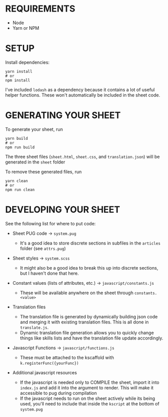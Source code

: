 # REQUIREMENTS

- Node
- Yarn or NPM

# SETUP

Install dependencies:
```
yarn install
# or
npm install
```

I've included `lodash` as a dependency because it contains a lot of useful helper functions. These won't automatically be included in the sheet code.

# GENERATING YOUR SHEET

To generate your sheet, run
```
yarn build
# or
npm run build
```


The three sheet files (`sheet.html`, `sheet.css`, and `translation.json`) will be generated in the `sheet` folder

To remove these generated files, run 
```
yarn clean
# or
npm run clean
```

# DEVELOPING YOUR SHEET

See the following list for where to put code:

- Sheet PUG code -> `system.pug`
  - It's a good idea to store discrete sections in subfiles in the `articles` folder (see `attrs.pug`)

- Sheet styles -> `system.scss`
  - It might also be a good idea to break this up into discrete sections, but I haven't done that here.

- Constant values (lists of attributes, etc.) -> `javascript/constants.js`
  - These will be available anywhere on the sheet through `constants.<value>`

- Translation files
  - The translation file is generated by dynamically building json code and merging it with existing translation files. This is all done in `translate.js`.
  - Dynamic translation file generation allows you to quickly change things like skills lists and have the translation file update accordingly. 

- Javascript Functions -> `javascript/functions.js`
  - These must be attached to the kscaffold with `k.registerFunc({yourFunc})`

- Additional javascript resources
  - If the javascript is needed only to COMPILE the sheet, import it into `index.js` and add it into the argument to render. This will make it accessible to pug during compilation
  - If the javascript needs to run on the sheet actively while its being used, you'll need to include that inside the `kscript` at the bottom of `system.pug`

